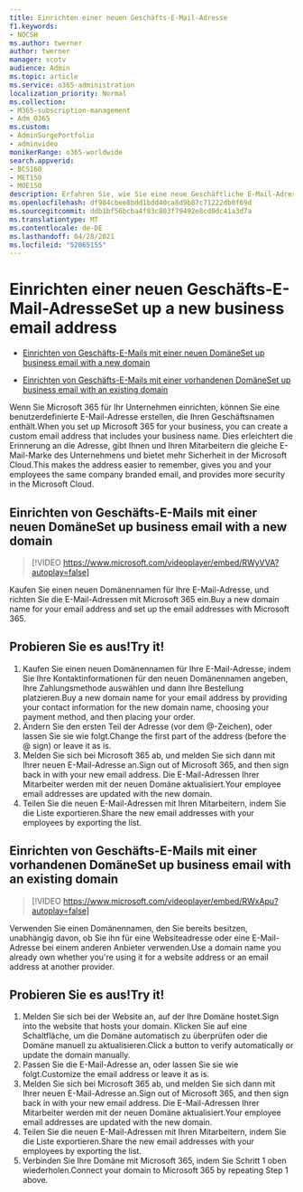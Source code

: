 ```yaml
---
title: Einrichten einer neuen Geschäfts-E-Mail-Adresse
f1.keywords:
- NOCSH
ms.author: twerner
author: twerner
manager: scotv
audience: Admin
ms.topic: article
ms.service: o365-administration
localization_priority: Normal
ms.collection:
- M365-subscription-management
- Adm_O365
ms.custom:
- AdminSurgePortfolio
- adminvideo
monikerRange: o365-worldwide
search.appverid:
- BCS160
- MET150
- MOE150
description: Erfahren Sie, wie Sie eine neue Geschäftliche E-Mail-Adresse einrichten.
ms.openlocfilehash: df984cbee8bdd1bdd40ca8d9b87c71222db0f69d
ms.sourcegitcommit: ddb1bf56bcba4f03c803f79492e8cd0dc41a3d7a
ms.translationtype: MT
ms.contentlocale: de-DE
ms.lasthandoff: 04/28/2021
ms.locfileid: "52065155"
---
```

# <a name="set-up-a-new-business-email-address"></a><span data-ttu-id="2e456-103">Einrichten einer neuen Geschäfts-E-Mail-Adresse</span><span class="sxs-lookup"><span data-stu-id="2e456-103">Set up a new business email address</span></span>

- [<span data-ttu-id="2e456-104">Einrichten von Geschäfts-E-Mails mit einer neuen Domäne</span><span class="sxs-lookup"><span data-stu-id="2e456-104">Set up business email with a new domain</span></span>](#set-up-business-email-with-a-new-domain)

- [<span data-ttu-id="2e456-105">Einrichten von Geschäfts-E-Mails mit einer vorhandenen Domäne</span><span class="sxs-lookup"><span data-stu-id="2e456-105">Set up business email with an existing domain</span></span>](#set-up-business-email-with-an-existing-domain)

<span data-ttu-id="2e456-106">Wenn Sie Microsoft 365 für Ihr Unternehmen einrichten, können Sie eine benutzerdefinierte E-Mail-Adresse erstellen, die Ihren Geschäftsnamen enthält.</span><span class="sxs-lookup"><span data-stu-id="2e456-106">When you set up Microsoft 365 for your business, you can create a custom email address that includes your business name.</span></span> <span data-ttu-id="2e456-107">Dies erleichtert die Erinnerung an die Adresse, gibt Ihnen und Ihren Mitarbeitern die gleiche E-Mail-Marke des Unternehmens und bietet mehr Sicherheit in der Microsoft Cloud.</span><span class="sxs-lookup"><span data-stu-id="2e456-107">This makes the address easier to remember, gives you and your employees the same company branded email, and provides more security in the Microsoft Cloud.</span></span> 

## <a name="set-up-business-email-with-a-new-domain"></a><span data-ttu-id="2e456-108">Einrichten von Geschäfts-E-Mails mit einer neuen Domäne</span><span class="sxs-lookup"><span data-stu-id="2e456-108">Set up business email with a new domain</span></span>

> [!VIDEO https://www.microsoft.com/videoplayer/embed/RWyVVA?autoplay=false]

<span data-ttu-id="2e456-109">Kaufen Sie einen neuen Domänennamen für Ihre E-Mail-Adresse, und richten Sie die E-Mail-Adressen mit Microsoft 365 ein.</span><span class="sxs-lookup"><span data-stu-id="2e456-109">Buy a new domain name for your email address and set up the email addresses with Microsoft 365.</span></span> 

## <a name="try-it"></a><span data-ttu-id="2e456-110">Probieren Sie es aus!</span><span class="sxs-lookup"><span data-stu-id="2e456-110">Try it!</span></span>
 
1. <span data-ttu-id="2e456-111">Kaufen Sie einen neuen Domänennamen für Ihre E-Mail-Adresse, indem Sie Ihre Kontaktinformationen für den neuen Domänennamen angeben, Ihre Zahlungsmethode auswählen und dann Ihre Bestellung platzieren.</span><span class="sxs-lookup"><span data-stu-id="2e456-111">Buy a new domain name for your email address by providing your contact information for the new domain name, choosing your payment method, and then placing your order.</span></span>
1. <span data-ttu-id="2e456-112">Ändern Sie den ersten Teil der Adresse (vor dem @-Zeichen), oder lassen Sie sie wie folgt.</span><span class="sxs-lookup"><span data-stu-id="2e456-112">Change the first part of the address (before the @ sign) or leave it as is.</span></span> 
1. <span data-ttu-id="2e456-113">Melden Sie sich bei Microsoft 365 ab, und melden Sie sich dann mit Ihrer neuen E-Mail-Adresse an.</span><span class="sxs-lookup"><span data-stu-id="2e456-113">Sign out of Microsoft 365, and then sign back in with your new email address.</span></span> <span data-ttu-id="2e456-114">Die E-Mail-Adressen Ihrer Mitarbeiter werden mit der neuen Domäne aktualisiert.</span><span class="sxs-lookup"><span data-stu-id="2e456-114">Your employee email addresses are updated with the new domain.</span></span> 
1. <span data-ttu-id="2e456-115">Teilen Sie die neuen E-Mail-Adressen mit Ihren Mitarbeitern, indem Sie die Liste exportieren.</span><span class="sxs-lookup"><span data-stu-id="2e456-115">Share the new email addresses with your employees by exporting the list.</span></span> 

## <a name="set-up-business-email-with-an-existing-domain"></a><span data-ttu-id="2e456-116">Einrichten von Geschäfts-E-Mails mit einer vorhandenen Domäne</span><span class="sxs-lookup"><span data-stu-id="2e456-116">Set up business email with an existing domain</span></span>

> [!VIDEO https://www.microsoft.com/videoplayer/embed/RWxApu?autoplay=false]

<span data-ttu-id="2e456-117">Verwenden Sie einen Domänennamen, den Sie bereits besitzen, unabhängig davon, ob Sie ihn für eine Websiteadresse oder eine E-Mail-Adresse bei einem anderen Anbieter verwenden.</span><span class="sxs-lookup"><span data-stu-id="2e456-117">Use a domain name you already own whether you're using it for a website address or an email address at another provider.</span></span> 

## <a name="try-it"></a><span data-ttu-id="2e456-118">Probieren Sie es aus!</span><span class="sxs-lookup"><span data-stu-id="2e456-118">Try it!</span></span>
 
1. <span data-ttu-id="2e456-119">Melden Sie sich bei der Website an, auf der Ihre Domäne hostet.</span><span class="sxs-lookup"><span data-stu-id="2e456-119">Sign into the website that hosts your domain.</span></span> <span data-ttu-id="2e456-120">Klicken Sie auf eine Schaltfläche, um die Domäne automatisch zu überprüfen oder die Domäne manuell zu aktualisieren.</span><span class="sxs-lookup"><span data-stu-id="2e456-120">Click a button to verify automatically or update the domain manually.</span></span> 
1. <span data-ttu-id="2e456-121">Passen Sie die E-Mail-Adresse an, oder lassen Sie sie wie folgt.</span><span class="sxs-lookup"><span data-stu-id="2e456-121">Customize the email address or leave it as is.</span></span> 
1. <span data-ttu-id="2e456-122">Melden Sie sich bei Microsoft 365 ab, und melden Sie sich dann mit Ihrer neuen E-Mail-Adresse an.</span><span class="sxs-lookup"><span data-stu-id="2e456-122">Sign out of Microsoft 365, and then sign back in with your new email address.</span></span> <span data-ttu-id="2e456-123">Die E-Mail-Adressen Ihrer Mitarbeiter werden mit der neuen Domäne aktualisiert.</span><span class="sxs-lookup"><span data-stu-id="2e456-123">Your employee email addresses are updated with the new domain.</span></span> 
1. <span data-ttu-id="2e456-124">Teilen Sie die neuen E-Mail-Adressen mit Ihren Mitarbeitern, indem Sie die Liste exportieren.</span><span class="sxs-lookup"><span data-stu-id="2e456-124">Share the new email addresses with your employees by exporting the list.</span></span>
1. <span data-ttu-id="2e456-125">Verbinden Sie Ihre Domäne mit Microsoft 365, indem Sie Schritt 1 oben wiederholen.</span><span class="sxs-lookup"><span data-stu-id="2e456-125">Connect your domain to Microsoft 365 by repeating Step 1 above.</span></span> 

